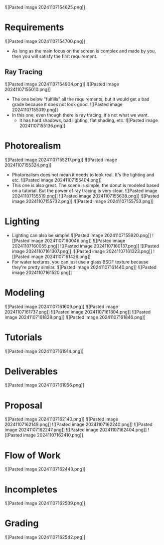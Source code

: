 ![[Pasted image 20241107154625.png]]

# Requirements
![[Pasted image 20241107154700.png]]
* As long as the main focus on the screen is complex and made by you, then you will satisfy the first requirement.

## Ray Tracing
![[Pasted image 20241107154904.png]]
![[Pasted image 20241107155010.png]]
* The one below "fulfills" all the requirements, but it would get a bad grade because it does not look good.
![[Pasted image 20241107155019.png]]
* In this one, even though there is ray tracing, it's not what we want.
	* It has hard shadows, bad lighting, flat shading, etc.
![[Pasted image 20241107155136.png]]
# Photorealism
![[Pasted image 20241107155217.png]]
![[Pasted image 20241107155324.png]]
* Photorealism does not mean it needs to look real. It's the lighting and etc.
![[Pasted image 20241107155404.png]]
* This one is also great. The scene is simple, the donut is modeled based on a tutorial. But the power of ray tracing is very clear.
![[Pasted image 20241107155519.png]]
![[Pasted image 20241107155638.png]]
![[Pasted image 20241107155732.png]]
![[Pasted image 20241107155753.png]]


# Lighting
* Lighting can also be simple!
![[Pasted image 20241107155920.png]]
![[Pasted image 20241107160046.png]]
![[Pasted image 20241107160055.png]]
![[Pasted image 20241107160137.png]]
![[Pasted image 20241107161307.png]]
![[Pasted image 20241107161323.png]]
![[Pasted image 20241107161426.png]]
* For water textures, you can just use a glass BSDF texture because they're pretty similar.
![[Pasted image 20241107161440.png]]
![[Pasted image 20241107161520.png]]

# Modeling
![[Pasted image 20241107161609.png]]
![[Pasted image 20241107161737.png]]
![[Pasted image 20241107161804.png]]
![[Pasted image 20241107161828.png]]
![[Pasted image 20241107161846.png]]

# Tutorials
![[Pasted image 20241107161914.png]]

# Deliverables
![[Pasted image 20241107161956.png]]

# Proposal
![[Pasted image 20241107162140.png]]
![[Pasted image 20241107162149.png]]
![[Pasted image 20241107162240.png]]
![[Pasted image 20241107162247.png]]
![[Pasted image 20241107162404.png]]
![[Pasted image 20241107162410.png]]

# Flow of Work
![[Pasted image 20241107162443.png]]

# Incompletes
![[Pasted image 20241107162509.png]]

# Grading
![[Pasted image 20241107162542.png]]
